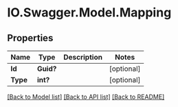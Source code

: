 # IO.Swagger.Model.Mapping
## Properties

Name | Type | Description | Notes
------------ | ------------- | ------------- | -------------
**Id** | **Guid?** |  | [optional] 
**Type** | **int?** |  | [optional] 

[[Back to Model list]](../README.md#documentation-for-models) [[Back to API list]](../README.md#documentation-for-api-endpoints) [[Back to README]](../README.md)

